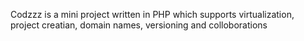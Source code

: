 Codzzz is a mini project written in PHP which supports virtualization, project creatian, domain names, versioning and colloborations
